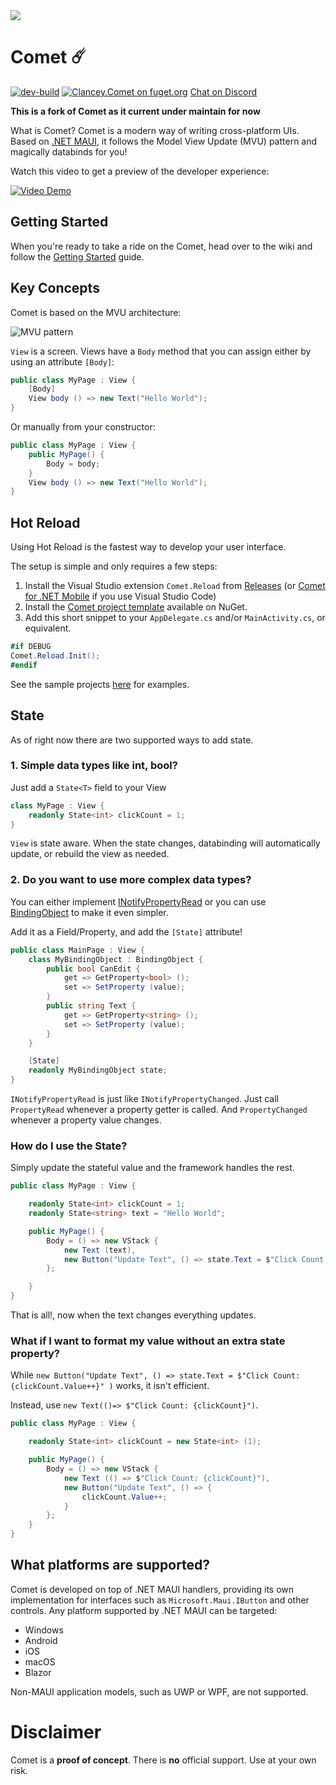 <img src="https://repobeats.axiom.co/api/embed/f917a77cbbdeee19b87fa1f2f932895d1df18b56.svg" />

# Comet ☄️
[![dev-build](https://github.com/dotnet/Comet/actions/workflows/dev.yml/badge.svg)](https://github.com/dotnet/Comet/actions/workflows/dev.yml)  [![Clancey.Comet on fuget.org](https://www.fuget.org/packages/FlyperStudio.Comet/badge.svg)](https://www.fuget.org/packages/FlyperStudio.Comet)
[Chat on Discord](https://discord.gg/7Ms7ptM)

**This is a fork of Comet as it current under maintain for now**

What is Comet? Comet is a modern way of writing cross-platform UIs. Based on [.NET MAUI](https://docs.microsoft.com/en-us/dotnet/maui/what-is-maui), it follows the Model View Update (MVU) pattern and magically databinds for you!

Watch this video to get a preview of the developer experience:

[![Video Demo](http://img.youtube.com/vi/-Ieg9UadN8s/0.jpg)](http://www.youtube.com/watch?v=-Ieg9UadN8s)

## Getting Started

When you're ready to take a ride on the Comet, head over to the wiki and follow the [Getting Started](https://github.com/Clancey/Comet/wiki/Getting-Started) guide.

## Key Concepts

Comet is based on the MVU architecture:

![MVU pattern](art/mvu-pattern.png)

`View` is a screen. Views have a `Body` method that you can assign either by using an attribute `[Body]`:

``` cs
public class MyPage : View {
    [Body]
    View body () => new Text("Hello World");
}
```

Or manually from your constructor:

``` cs
public class MyPage : View {
    public MyPage() {
        Body = body;
    }
    View body () => new Text("Hello World");
}
```

## Hot Reload

Using Hot Reload is the fastest way to develop your user interface.

The setup is simple and only requires a few steps:
1. Install the Visual Studio extension `Comet.Reload` from [Releases](https://github.com/dotnet/Comet/releases) (or [Comet for .NET Mobile](https://marketplace.visualstudio.com/items?itemName=Clancey.comet-debug) if you use Visual Studio Code)
2. Install the [Comet project template](https://www.nuget.org/packages/Clancey.Comet.Templates.Multiplatform) available on NuGet.
3. Add this short snippet to your `AppDelegate.cs` and/or `MainActivity.cs`, or equivalent.

``` cs
#if DEBUG
Comet.Reload.Init();
#endif
```

 See the sample projects [here](https://github.com/dotnet/Comet/tree/dev/sample) for examples.

## State

As of right now there are two supported ways to add state.

### 1. Simple data types like int, bool?

Just add a `State<T>` field to your View

``` cs
class MyPage : View {
    readonly State<int> clickCount = 1;
}
```

`View` is state aware. When the state changes, databinding will automatically update, or rebuild the view as needed.

### 2. Do you want to use more complex data types?

You can either implement [INotifyPropertyRead](https://github.com/Clancey/Comet/blob/master/src/Comet/BindingObject.cs#L13) or you can use [BindingObject](https://github.com/Clancey/Comet/blob/master/src/Comet/BindingObject.cs) to make it even simpler.

Add it as a Field/Property, and add the `[State]` attribute!


``` cs
public class MainPage : View {
    class MyBindingObject : BindingObject {
        public bool CanEdit {
            get => GetProperty<bool> ();
            set => SetProperty (value);
        }
        public string Text {
            get => GetProperty<string> ();
            set => SetProperty (value);
        }
    }

    [State]
    readonly MyBindingObject state;
}

```

`INotifyPropertyRead` is just like `INotifyPropertyChanged`. Just call `PropertyRead` whenever a property getter is called. And `PropertyChanged` whenever a property value changes.

### How do I use the State?

Simply update the stateful value and the framework handles the rest.

``` cs
public class MyPage : View {

    readonly State<int> clickCount = 1;
    readonly State<string> text = "Hello World";

    public MyPage() {
        Body = () => new VStack {
            new Text (text),
            new Button("Update Text", () => state.Text = $"Click Count: {clickCount.Value++}")
        };

    }
}
```

That is all!, now when the text changes everything updates.

### What if I want to format my value without an extra state property?

While `new Button("Update Text", () => state.Text = $"Click Count: {clickCount.Value++}" )` works, it isn't efficient.

Instead, use `new Text(()=> $"Click Count: {clickCount}")`.

``` cs
public class MyPage : View {

    readonly State<int> clickCount = new State<int> (1);

    public MyPage() {
        Body = () => new VStack {
            new Text (() => $"Click Count: {clickCount}"),
            new Button("Update Text", () => {
                clickCount.Value++;
            }
        };
    }
}

```


## What platforms are supported?

Comet is developed on top of .NET MAUI handlers, providing its own implementation for interfaces such as `Microsoft.Maui.IButton` and other controls. Any platform supported by .NET MAUI can be targeted:

* Windows
* Android
* iOS
* macOS
* Blazor

Non-MAUI application models, such as UWP or WPF, are not supported.

# Disclaimer

Comet is a **proof of concept**. There is **no** official support. Use at your own risk.
